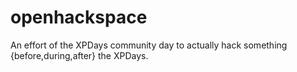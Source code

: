 openhackspace
=============

An effort of the XPDays community day to actually hack something {before,during,after} the XPDays.